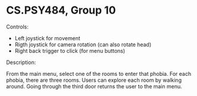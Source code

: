 # CS.PSY484, Group 10

Controls:
- Left joystick for movement
- Rigth joystick for camera rotation (can also rotate head)
- Right back trigger to click (for menu buttons)

Description:

From the main menu, select one of the rooms to enter that phobia. 
For each phobia, there are three rooms. Users can explore each room by walking around. 
Going through the third door returns the user to the main menu.
